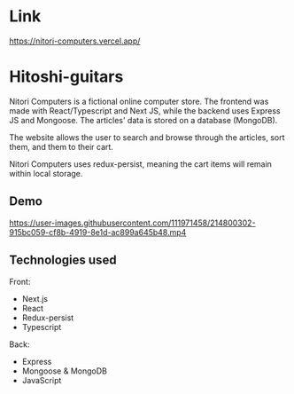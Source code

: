 # Link
https://nitori-computers.vercel.app/

# Hitoshi-guitars

Nitori Computers is a fictional online computer store. The frontend was made with React/Typescript and Next JS, while the backend uses Express JS and Mongoose. The articles' data is stored on a database (MongoDB). 

The website allows the user to search and browse through the articles, sort them, and them to their cart.

Nitori Computers uses redux-persist, meaning the cart items will remain within local storage.

## Demo

https://user-images.githubusercontent.com/111971458/214800302-915bc059-cf8b-4919-8e1d-ac899a645b48.mp4

## Technologies used

Front:
+ Next.js
+ React
+ Redux-persist
+ Typescript

Back:
+ Express
+ Mongoose & MongoDB
+ JavaScript
